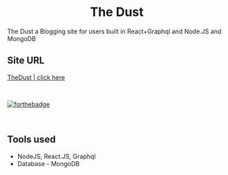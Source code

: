 <h1 align="center">The Dust</h1>
The Dust a Blogging site for users built in React+Graphql and Node.JS and MongoDB

<br>

## Site URL
<a href="http://34.203.204.120:5000">TheDust | click here</a>

<br>

[![forthebadge](https://forthebadge.com/images/badges/uses-js.svg)](http://forthebadge.com)

<br>

## Tools used
* NodeJS, React.JS, Graphql
* Database - MongoDB